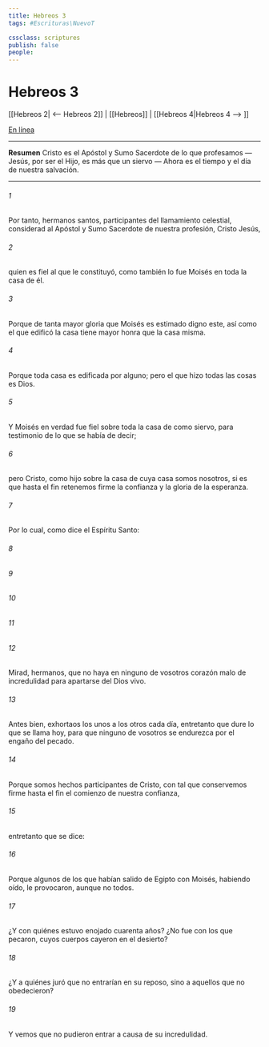 ```yaml
---
title: Hebreos 3
tags: #Escrituras\NuevoT

cssclass: scriptures
publish: false
people:
---
```


# Hebreos 3
[[Hebreos 2| <-- Hebreos 2]] | [[Hebreos]] | [[Hebreos 4|Hebreos 4 --> ]]

[En línea](https://churchofjesuschrist.org/study/scriptures/nt/heb/3?lang=spa)

---
__Resumen__
Cristo es el Apóstol y Sumo Sacerdote de lo que profesamos — Jesús, por ser el Hijo, es más que un siervo — Ahora es el tiempo y el día de nuestra salvación.

---
###### 1 
Por tanto, hermanos santos, participantes del llamamiento celestial, considerad al Apóstol y Sumo Sacerdote de nuestra profesión, Cristo Jesús,

###### 2 
quien es fiel al que le constituyó, como también lo fue Moisés en toda la casa de él.

###### 3 
Porque de tanta mayor gloria que Moisés es estimado digno este, así como el que edificó la casa tiene mayor honra que la casa misma.

###### 4 
Porque toda casa es edificada por alguno; pero el que hizo todas las cosas es Dios.

###### 5 
Y Moisés en verdad fue fiel sobre toda la casa de  como siervo, para testimonio de lo que se había de decir;

###### 6 
pero Cristo, como hijo  sobre la casa de  cuya casa somos nosotros, si es que hasta el fin retenemos firme la confianza y la gloria de la esperanza.

###### 7 
Por lo cual, como dice el Espíritu Santo:

###### 8 


###### 9 


###### 10 


###### 11 


###### 12 
Mirad, hermanos, que no haya en ninguno de vosotros corazón malo de incredulidad para apartarse del Dios vivo.

###### 13 
Antes bien, exhortaos los unos a los otros cada día, entretanto que dure lo que se llama hoy, para que ninguno de vosotros se endurezca por el engaño del pecado.

###### 14 
Porque somos hechos participantes de Cristo, con tal que conservemos firme hasta el fin el comienzo de nuestra confianza,

###### 15 
entretanto que se dice:

###### 16 
Porque algunos de los que habían salido de Egipto con Moisés, habiendo oído, le provocaron, aunque no todos.

###### 17 
¿Y con quiénes estuvo enojado cuarenta años? ¿No fue con los que pecaron, cuyos cuerpos cayeron en el desierto?

###### 18 
¿Y a quiénes juró que no entrarían en su reposo, sino a aquellos que no obedecieron?

###### 19 
Y vemos que no pudieron entrar a causa de su incredulidad.

